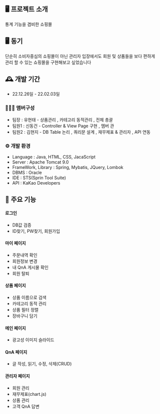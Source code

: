 
## 🖥️ 프로젝트 소개
통계 기능을 겸비한 쇼핑몰
## 🖥️ 동기
단순히 소비자중심의 쇼핑몰이 아닌 관리자 입장에서도 회원 및 상품들을 보다 편하게 관리 할 수 있는 쇼핑몰을 구현해보고 싶었습니다
<br>

## 🕰️ 개발 기간
* 22.12.26일 - 22.02.03일

### 🧑‍🤝‍🧑 맴버구성
 - 팀장  :  유현태 - 상품관리 , 카테고리 동적관리 , 전체 총괄
 - 팀원1 : 신동건 - Controller & View Page 구현 , 멤버 관
 - 팀원2 : 김현지 - DB Table 논리 , 쿼리문 설계 , 재무제표 & 관리자 , API 연동

### ⚙️ 개발 환경
- Language : Java, HTML, CSS, JacaScript
- Server : Apache Tomcat 9.0
- FrameWork, Library : Spring, Mybatis, JQuery, Lombok
- DBMS : Oracle
- IDE : STS(Sprin Tool Suite)
- API : KaKao Developers

## 📌 주요 기능
#### 로그인 
- DB값 검증
- ID찾기, PW찾기, 회원가입
#### 마이 페이지
- 주문내역 확인
- 회원정보 변경
- 내 QnA 게시물 확인
- 회원 탈퇴

#### 상품 페이지
- 상품 이름으로 검색
- 카테고리 동적 관리
- 상품 필터 정렬
- 장바구니 담기
#### 메인 페이지
- 광고성 이미지 슬라이드
#### QnA 페이지
- 글 작성, 읽기, 수정, 삭제(CRUD)
#### 관리자 페이지 
- 회원 관리
- 재무제표(chart.js)
- 상품 관리
- 고객 QnA 답변
